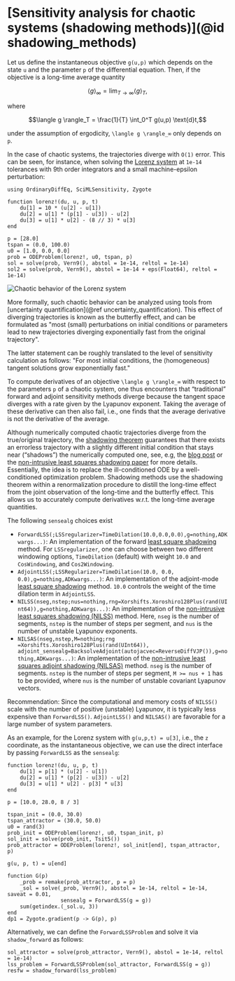 # [Sensitivity analysis for chaotic systems (shadowing methods)](@id shadowing_methods)

Let us define the instantaneous objective ``g(u,p)`` which depends on the state `u`
and the parameter `p` of the differential equation. Then, if the objective is a
long-time average quantity

```math
\langle g \rangle_∞ = \lim_{T \rightarrow ∞} \langle g \rangle_T,
```

where

```math
\langle g \rangle_T = \frac{1}{T} \int_0^T g(u,p) \text{d}t,
```

under the assumption of ergodicity, ``\langle g \rangle_∞`` only depends on `p`.

In the case of chaotic systems, the trajectories diverge with ``O(1)`` error. This
can be seen, for instance, when solving the [Lorenz system](https://en.wikipedia.org/wiki/Lorenz_system) at
`1e-14` tolerances with 9th order integrators and a small machine-epsilon perturbation:

```@example chaosode
using OrdinaryDiffEq, SciMLSensitivity, Zygote

function lorenz!(du, u, p, t)
    du[1] = 10 * (u[2] - u[1])
    du[2] = u[1] * (p[1] - u[3]) - u[2]
    du[3] = u[1] * u[2] - (8 // 3) * u[3]
end

p = [28.0]
tspan = (0.0, 100.0)
u0 = [1.0, 0.0, 0.0]
prob = ODEProblem(lorenz!, u0, tspan, p)
sol = solve(prob, Vern9(), abstol = 1e-14, reltol = 1e-14)
sol2 = solve(prob, Vern9(), abstol = 1e-14 + eps(Float64), reltol = 1e-14)
```

![Chaotic behavior of the Lorenz system](../assets/chaos_eps_pert.png)

More formally, such chaotic behavior can be analyzed using tools from
[uncertainty quantification](@ref uncertainty_quantification).
This effect of diverging trajectories is known as the butterfly effect, and can be
formulated as "most (small) perturbations on initial conditions or parameters lead
to new trajectories diverging exponentially fast from the original trajectory".

The latter statement can be roughly translated to the level of sensitivity calculation
as follows: "For most initial conditions, the (homogeneous) tangent solutions grow
exponentially fast."

To compute derivatives of an objective ``\langle g \rangle_∞`` with respect to the
parameters `p` of a chaotic system, one thus encounters that “traditional” forward
and adjoint sensitivity methods diverge because the tangent space diverges with a
rate given by the Lyapunov exponent. Taking the average of these derivative can then
also fail, i.e., one finds that the average derivative is not the derivative of
the average.

Although numerically computed chaotic trajectories diverge from the true/original
trajectory, the [shadowing theorem](http://mathworld.wolfram.com/ShadowingTheorem.html) guarantees that there exists an errorless trajectory
with a slightly different initial condition that stays near (“shadows”) the numerically
computed one, see, e.g, the [blog post](https://frankschae.github.io/post/shadowing/) or the [non-intrusive least squares shadowing paper](https://arxiv.org/abs/1611.00880) for more details.
Essentially, the idea is to replace the ill-conditioned ODE by a well-conditioned
optimization problem. Shadowing methods use the shadowing theorem within a renormalization
procedure to distill the long-time effect from the joint observation of the long-time
and the butterfly effect. This allows us to accurately compute derivatives w.r.t.
the long-time average quantities.

The following `sensealg` choices exist

  - `ForwardLSS(;LSSregularizer=TimeDilation(10.0,0.0,0.0),g=nothing,ADKwargs...)`:
    An implementation of the forward [least square shadowing](https://arxiv.org/abs/1204.0159) method.
    For `LSSregularizer`, one can choose between two different windowing options,
    `TimeDilation` (default) with weight `10.0` and `CosWindowing`, and `Cos2Windowing`.
  - `AdjointLSS(;LSSRegularizer=TimeDilation(10.0, 0.0, 0.0),g=nothing,ADKwargs...)`: An
    implementation of the adjoint-mode [least square shadowing](https://arxiv.org/abs/1204.0159)
    method. `10.0` controls the weight of the time dilation term in `AdjointLSS`.
  - `NILSS(nseg,nstep;nus=nothing,rng=Xorshifts.Xoroshiro128Plus(rand(UInt64)),g=nothing,ADKwargs...)`:
    An implementation of the [non-intrusive least squares shadowing (NILSS)](https://arxiv.org/abs/1611.00880)
    method. Here, `nseg` is the number of segments, `nstep` is the number of steps per
    segment, and `nus` is the number of unstable Lyapunov exponents.
  - `NILSAS(nseg,nstep,M=nothing;rng =Xorshifts.Xoroshiro128Plus(rand(UInt64)), adjoint_sensealg=BacksolveAdjoint(autojacvec=ReverseDiffVJP()),g=nothing,ADKwargs...)`:
    An implementation of the [non-intrusive least squares adjoint shadowing (NILSAS)](https://arxiv.org/abs/1801.08674)
    method. `nseg` is the number of segments. `nstep` is the number of steps per
    segment, `M >= nus + 1` has to be provided, where `nus` is the number of unstable
    covariant Lyapunov vectors.

Recommendation: Since the computational and memory costs of `NILSS()` scale with
the number of positive (unstable) Lyapunov, it is typically less expensive than
`ForwardLSS()`. `AdjointLSS()` and `NILSAS()` are favorable for a large number
of system parameters.

As an example, for the Lorenz system with `g(u,p,t) = u[3]`, i.e., the ``z`` coordinate,
as the instantaneous objective, we can use the direct interface by passing `ForwardLSS`
as the `sensealg`:

```@example chaosode
function lorenz!(du, u, p, t)
    du[1] = p[1] * (u[2] - u[1])
    du[2] = u[1] * (p[2] - u[3]) - u[2]
    du[3] = u[1] * u[2] - p[3] * u[3]
end

p = [10.0, 28.0, 8 / 3]

tspan_init = (0.0, 30.0)
tspan_attractor = (30.0, 50.0)
u0 = rand(3)
prob_init = ODEProblem(lorenz!, u0, tspan_init, p)
sol_init = solve(prob_init, Tsit5())
prob_attractor = ODEProblem(lorenz!, sol_init[end], tspan_attractor, p)

g(u, p, t) = u[end]

function G(p)
    _prob = remake(prob_attractor, p = p)
    _sol = solve(_prob, Vern9(), abstol = 1e-14, reltol = 1e-14, saveat = 0.01,
                 sensealg = ForwardLSS(g = g))
    sum(getindex.(_sol.u, 3))
end
dp1 = Zygote.gradient(p -> G(p), p)
```

Alternatively, we can define the `ForwardLSSProblem` and solve it
via `shadow_forward` as follows:

```@example chaosode
sol_attractor = solve(prob_attractor, Vern9(), abstol = 1e-14, reltol = 1e-14)
lss_problem = ForwardLSSProblem(sol_attractor, ForwardLSS(g = g))
resfw = shadow_forward(lss_problem)
```
